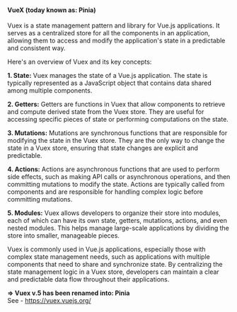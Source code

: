 <h4>VueX (today known as: Pinia)</h4>

Vuex is a state management pattern and library for Vue.js applications. It serves as a centralized store for all the components in an application, allowing them to access and modify the application's state in a predictable and consistent way.

Here's an overview of Vuex and its key concepts:

<b>1. State:</b> Vuex manages the state of a Vue.js application. The state is typically represented as a JavaScript object that contains data shared among multiple components.
  
<b>2. Getters:</b> Getters are functions in Vuex that allow components to retrieve and compute derived state from the Vuex store. They are useful for accessing specific pieces of state or performing computations on the state.

<b>3. Mutations:</b> Mutations are synchronous functions that are responsible for modifying the state in the Vuex store. They are the only way to change the state in a Vuex store, ensuring that state changes are explicit and predictable.

<b>4. Actions:</b> Actions are asynchronous functions that are used to perform side effects, such as making API calls or asynchronous operations, and then committing mutations to modify the state. Actions are typically called from components and are responsible for handling complex logic before committing mutations.
  
<b>5. Modules:</b> Vuex allows developers to organize their store into modules, each of which can have its own state, getters, mutations, actions, and even nested modules. This helps manage large-scale applications by dividing the store into smaller, manageable pieces.

Vuex is commonly used in Vue.js applications, especially those with complex state management needs, such as applications with multiple components that need to share and synchronize state. By centralizing the state management logic in a Vuex store, developers can maintain a clear and predictable data flow throughout their applications.


<b>=> Vuex v.5 has been renamed into: Pinia</b></br>
See - https://vuex.vuejs.org/
